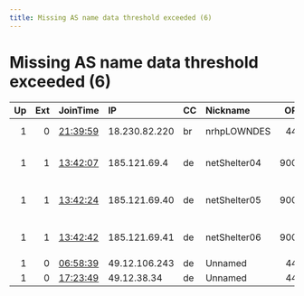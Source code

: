 ```yaml
---
title: Missing AS name data threshold exceeded (6)
---
```


# Missing AS name data threshold exceeded (6)

|   Up |   Ext | JoinTime                                                                                            | IP            | CC   | Nickname     |   ORp |   Dirp | Version   | Contact                  | OS    |   eFamMembers |
|-----:|------:|:----------------------------------------------------------------------------------------------------|:--------------|:-----|:-------------|------:|-------:|:----------|:-------------------------|:------|--------------:|
|    1 |     0 | [21:39:59](https://metrics.torproject.org/rs.html#details/D0A4A4E50D87791B6EB8A97E0FC1202BD2E02D1F) | 18.230.82.220 | br   | nrhpLOWNDES  |   443 |     80 | 0.4.2.7   | nrhplowndes AT elude D   | Linux |             1 |
|    1 |     1 | [13:42:07](https://metrics.torproject.org/rs.html#details/210DB8D537A966DA8E494C6BC2318BFDDC4D2DC7) | 185.121.69.4  | de   | netShelter04 |  9001 |     80 | 0.4.2.7   | tor at netshelter dot de | Linux |             6 |
|    1 |     1 | [13:42:24](https://metrics.torproject.org/rs.html#details/E973082ACD5CB2E11AD77176C86BA84539680B9B) | 185.121.69.40 | de   | netShelter05 |  9001 |     80 | 0.4.2.7   | tor at netshelter dot de | Linux |             6 |
|    1 |     1 | [13:42:42](https://metrics.torproject.org/rs.html#details/50841DA9ED72FB956737ECC61D985333E6CEB0A9) | 185.121.69.41 | de   | netShelter06 |  9001 |     80 | 0.4.2.7   | tor at netshelter dot de | Linux |             6 |
|    1 |     0 | [06:58:39](https://metrics.torproject.org/rs.html#details/5F79503705E914F890E974964C538848EF8F56B8) | 49.12.106.243 | de   | Unnamed      |   443 |      0 | 0.4.2.6   | None                     | Linux |             1 |
|    1 |     0 | [17:23:49](https://metrics.torproject.org/rs.html#details/17CF5B659F2FB7433573F6FD61E3E2228CB3448D) | 49.12.38.34   | de   | Unnamed      |   443 |      0 | 0.4.2.6   | None                     | Linux |             1 |
